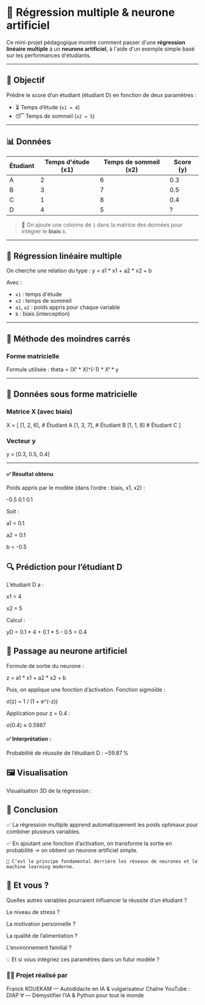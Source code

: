 # 📘 Régression multiple & neurone artificiel

Ce mini-projet pédagogique montre comment passer d'une **régression linéaire multiple** à un **neurone artificiel**, à l'aide d'un exemple simple basé sur les performances d'étudiants.

---

## 🎯 Objectif

Prédire le score d’un étudiant (étudiant D) en fonction de deux paramètres :

- ⏳ Temps d’étude (`x1 = 4`)
- 😴 Temps de sommeil (`x2 = 5`)

---

## 📊 Données

| Étudiant | Temps d'étude (x1) | Temps de sommeil (x2) | Score (y) |
|----------|--------------------|------------------------|-----------|
| A        | 2                  | 6                      | 0.3       |
| B        | 3                  | 7                      | 0.5       |
| C        | 1                  | 8                      | 0.4       |
| D        | 4                  | 5                      | ?         |

> 🔎 On ajoute une colonne de `1` dans la matrice des données pour intégrer le **biais** `b`.

---

## 🧮 Régression linéaire multiple

On cherche une relation du type :
y = a1 * x1 + a2 * x2 + b

Avec :

- `x1` : temps d'étude  
- `x2` : temps de sommeil  
- `a1`, `a2` : poids appris pour chaque variable  
- `b` : biais (interception)

---

## 📐 Méthode des moindres carrés

### Forme matricielle

Formule utilisée :
theta = (Xᵗ * X)^(-1) * Xᵗ * y


---

## 🔢 Données sous forme matricielle
### Matrice X (avec biais)

X = [
[1, 2, 6], # Étudiant A
[1, 3, 7], # Étudiant B
[1, 1, 8] # Étudiant C
]


### Vecteur y
y = [0.3, 0.5, 0.4]


---

#### ✅ Résultat obtenu
Poids appris par le modèle (dans l’ordre : biais, x1, x2) :

-0.5 0.1 0.1

Soit :

a1 = 0.1

a2 = 0.1

b = -0.5

## 🔍 Prédiction pour l’étudiant D

L’étudiant D a :

x1 = 4

x2 = 5

Calcul :

yD = 0.1 * 4 + 0.1 * 5 - 0.5 = 0.4

## 🧠 Passage au neurone artificiel

Formule de sortie du neurone :

z = a1 * x1 + a2 * x2 + b

Puis, on applique une fonction d’activation.
Fonction sigmoïde :

σ(z) = 1 / (1 + e^(-z))

Application pour z = 0.4 :

σ(0.4) ≈ 0.5987

#### ✅ Interprétation :

Probabilité de réussite de l’étudiant D : ~59.87 %

## 🖼️ Visualisation

Visualisation 3D de la régression :


## 📌 Conclusion

✅ La régression multiple apprend automatiquement les poids optimaux pour combiner plusieurs variables.

✅ En ajoutant une fonction d’activation, on transforme la sortie en probabilité → on obtient un neurone artificiel simple.

    🧠 C’est le principe fondamental derrière les réseaux de neurones et le machine learning moderne.

## 💬 Et vous ?

Quelles autres variables pourraient influencer la réussite d’un étudiant ?

Le niveau de stress ?

La motivation personnelle ?

La qualité de l’alimentation ?

L’environnement familial ?

💡 Et si vous intégriez ces paramètres dans un futur modèle ?

### 👨‍🔬 Projet réalisé par

Franck KOUEKAM — Autodidacte en IA & vulgarisateur
Chaîne YouTube : DIAP ∀ — Démystifier l’IA & Python pour tout le monde












